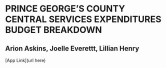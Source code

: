 # PRINCE GEORGE’S COUNTY CENTRAL SERVICES EXPENDITURES BUDGET BREAKDOWN
## Arion Askins, Joelle Everettt, Lillian Henry
[App Link](url here)